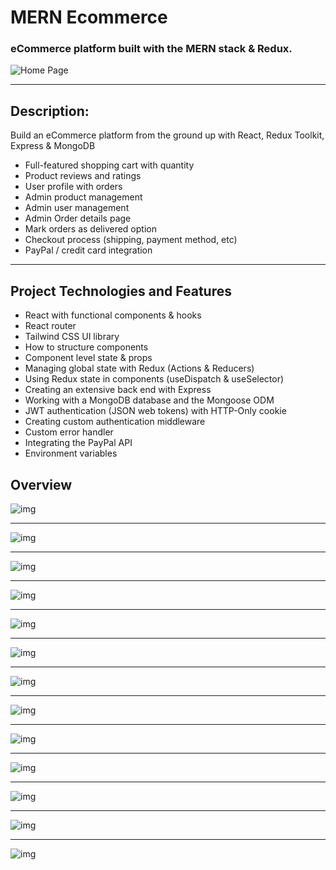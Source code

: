 # MERN Ecommerce
### eCommerce platform built with the MERN stack & Redux.
![Home Page](./images/all-devices-white.png)
***

## Description:
Build an eCommerce platform from the ground up with React, Redux Toolkit, Express & MongoDB
- Full-featured shopping cart with quantity
- Product reviews and ratings
- User profile with orders
- Admin product management
- Admin user management
- Admin Order details page
- Mark orders as delivered option
- Checkout process (shipping, payment method, etc)
- PayPal / credit card integration
***

## Project Technologies and Features

- React with functional components & hooks
- React router
- Tailwind CSS UI library
- How to structure components
- Component level state & props
- Managing global state with Redux (Actions & Reducers)
- Using Redux state in components (useDispatch & useSelector)
- Creating an extensive back end with Express
- Working with a MongoDB database and the Mongoose ODM
- JWT authentication (JSON web tokens) with HTTP-Only cookie
- Creating custom authentication middleware
- Custom error handler
- Integrating the PayPal API
- Environment variables

## Overview
![img](./images/cart.png)
***
![img](./images/dashboard%20orders.png)
***
![img](./images/dashboard%20products.png)
***
![img](./images/dashoard%20users.png)
***
![img](./images/delivered.png)
***
![img](./images/home.png)
***
![img](./images/login.png)
***
![img](./images/my%20orders.png)
***
![img](./images/payment.png)
***
![img](./images/place%20order.png)
***
![img](./images/profile.png)
***
![img](./images/shipping.png)
***
![img](./images/single%20product.png)





